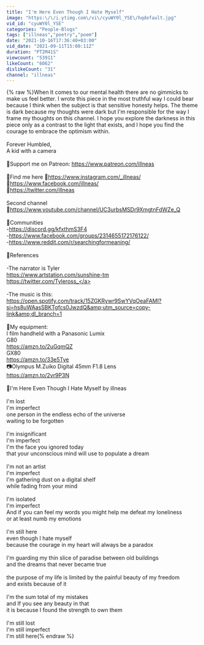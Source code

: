 ```yaml
---
title: "I'm Here Even Though I Hate Myself"
image: "https:\/\/i.ytimg.com\/vi\/cyuWY0l_YSE\/hqdefault.jpg"
vid_id: "cyuWY0l_YSE"
categories: "People-Blogs"
tags: ["illneas","poetry","poem"]
date: "2021-10-16T17:36:40+03:00"
vid_date: "2021-09-11T15:00:11Z"
duration: "PT2M41S"
viewcount: "53911"
likeCount: "6062"
dislikeCount: "31"
channel: "illneas"
---
```

{% raw %}When It comes to our mental health there are no gimmicks to make us feel better. I wrote this piece in the most truthful way I could bear because I think when the subject is that sensitive honesty helps. The theme is dark because my thoughts were dark but I'm responsible for the way I frame my thoughts on this channel. I hope you explore the darkness in this piece only as a contrast to the light that exists, and I hope you find the courage to embrace the optimism within. <br /><br />Forever Humbled,<br />A kid with a camera<br /><br />🔰Support me on Patreon: <a rel="nofollow" target="blank" href="https://www.patreon.com/illneas">https://www.patreon.com/illneas</a><br /><br />🔰Find me here 🔗<a rel="nofollow" target="blank" href="https://www.instagram.com/_illneas/">https://www.instagram.com/_illneas/</a><br />                            🔗<a rel="nofollow" target="blank" href="https://www.facebook.com/illneas/">https://www.facebook.com/illneas/</a><br />                            🔗<a rel="nofollow" target="blank" href="https://twitter.com/illneas">https://twitter.com/illneas</a><br /><br />Second channel<br />🔗<a rel="nofollow" target="blank" href="https://www.youtube.com/channel/UC3urbsMSDr9XmgtnFdWZe_Q">https://www.youtube.com/channel/UC3urbsMSDr9XmgtnFdWZe_Q</a><br /><br />🔰Communities <br />-<a rel="nofollow" target="blank" href="https://discord.gg/kfxthmS3F4">https://discord.gg/kfxthmS3F4</a><br />-<a rel="nofollow" target="blank" href="https://www.facebook.com/groups/2314655172176122/">https://www.facebook.com/groups/2314655172176122/</a><br />-<a rel="nofollow" target="blank" href="https://www.reddit.com/r/searchingformeaning/">https://www.reddit.com/r/searchingformeaning/</a><br /><br />🔰References <br /><br />-The narrator is Tyler<br /><a rel="nofollow" target="blank" href="https://www.artstation.com/sunshine-tm">https://www.artstation.com/sunshine-tm</a><br /><a rel="nofollow" target="blank" href="https://twitter.com/Tyleross_">https://twitter.com/Tyleross_</a><br /><br />-The music is this:<br /><a rel="nofollow" target="blank" href="https://open.spotify.com/track/15ZGKRywr9SwYVqOeaFAMI?si=hs8uWAasSBKTgfcs0JwzdQ&amp;utm_source=copy-link&amp;dl_branch=1">https://open.spotify.com/track/15ZGKRywr9SwYVqOeaFAMI?si=hs8uWAasSBKTgfcs0JwzdQ&amp;utm_source=copy-link&amp;dl_branch=1</a><br /><br />🔰My equipment: <br />I film handheld with a Panasonic Lumix <br />G80<br /><a rel="nofollow" target="blank" href="https://amzn.to/2uGqmQZ">https://amzn.to/2uGqmQZ</a><br />GX80<br /><a rel="nofollow" target="blank" href="https://amzn.to/33e5Tye">https://amzn.to/33e5Tye</a><br />📷Olympus M.Zuiko Digital 45mm F1.8 Lens  <br /><a rel="nofollow" target="blank" href="https://amzn.to/2vr9P3N">https://amzn.to/2vr9P3N</a><br /><br />🔰I'm Here Even Though I Hate Myself by illneas<br /><br />I'm lost<br />I'm imperfect <br />one person in the endless echo of the universe <br />waiting to be forgotten<br /><br />I'm insignificant  <br />I'm imperfect <br />I'm the face you ignored today <br />that your unconscious mind will use to populate a dream<br /><br />I'm not an artist<br />I'm imperfect <br />I'm gathering dust on a digital shelf<br />while fading from your mind<br /><br />I'm isolated <br />I'm imperfect<br />And if you can feel my words you might help me defeat my loneliness<br />or at least numb my emotions<br /><br />I'm still here <br />even though I hate myself<br />because the courage in my heart will always be a paradox <br /><br />I'm guarding my thin slice of paradise between old buildings<br />and the dreams that never became true<br /><br />the purpose of my life is limited by the painful beauty of my freedom<br />and exists because of it<br /><br />I'm the sum total of my mistakes <br />and If you see any beauty in that <br />it is because I found the strength to own them  <br /><br />I'm still lost <br />I'm still imperfect<br />I'm still here{% endraw %}
